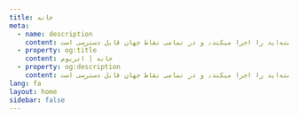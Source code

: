 ```yaml
---
title: خانه
meta:
  - name: description
    content: اتریوم یک پلتفرم متن باز جهانی٫ برای برنامه های غیر متمرکز است. در اتریوم٫ شما میتوانید برنامه‌ای بنویسید که ارزش دیجیتالی داشته باشد٫ دقیقا همان کدی که نوشته‌اید را اجرا میکند٫ و در تمامی نقاط جهان قابل دسترسی است.
  - property: og:title
    content: خانه | اتریوم
  - property: og:description
    content: اتریوم یک پلتفرم متن باز جهانی٫ برای برنامه های غیر متمرکز است. در اتریوم٫ شما میتوانید برنامه‌ای بنویسید که ارزش دیجیتالی داشته باشد٫ دقیقا همان کدی که نوشته‌اید را اجرا میکند٫ و در تمامی نقاط جهان قابل دسترسی است.
lang: fa
layout: home
sidebar: false
---
```


<div dir=rtl markdown=1>

<HomePage/>

</div>
